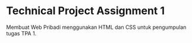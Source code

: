 # Technical Project Assignment 1

Membuat Web Pribadi menggunakan HTML dan CSS untuk pengumpulan tugas TPA 1.
